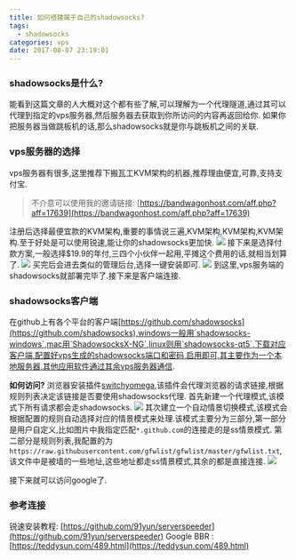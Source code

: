 ```yaml
---
title: 如何搭建属于自己的shadowsocks?
tags:
  - shadowsocks    
categories: vps
date: 2017-08-07 23:19:01
---
```


### shadowsocks是什么?
能看到这篇文章的人大概对这个都有些了解,可以理解为一个代理隧道,通过其可以代理到指定的vps服务器,然后服务器去获取到你所访问的内容再返回给你.
如果你把服务器当做跳板机的话,那么shadowsocks就是你与跳板机之间的关联.

### vps服务器的选择
vps服务器有很多,这里推荐下搬瓦工KVM架构的机器,推荐理由便宜,可靠,支持支付宝.
> 不介意可以使用我的邀请链接: [https://bandwagonhost.com/aff.php?aff=17639](https://bandwagonhost.com/aff.php?aff=17639)

注册后选择最便宜款的KVM架构,重要的事情说三遍,KVM架构,KVM架构,KVM架构.至于好处是可以使用锐速,能让你的shadowsocks更加快.
![](http://oobu4m7ko.bkt.clouddn.com/1502120173.png?imageMogr2/thumbnail/!70p)
接下来是选择付款方案,一般选择$19.9的年付,三四个小伙伴一起用,平摊这个费用的话,就相当划算了.
![](http://oobu4m7ko.bkt.clouddn.com/1502120257.png?imageMogr2/thumbnail/!70p)
买完后会进去类似的管理后台,选择一键安装即可.
![](http://oobu4m7ko.bkt.clouddn.com/1502120362.png?imageMogr2/thumbnail/!70p)
到这里,vps服务端的shadowsocks就部署完毕了.接下来是客户端连接.

### shadowsocks客户端
在github上有各个平台的客户端[https://github.com/shadowsocks](https://github.com/shadowsocks),windows一般用`shadowsocks-windows`,mac用`ShadowsocksX-NG`,linux则用`shadowsocks-qt5`,下载对应客户端,配置好vps生成的shadowsocks端口和密码,启用即可,其主要作为一个本地服务器,其他应用软件通过其余vps服务器通信.

**如何访问?**
浏览器安装插件[switchyomega](https://switchyomega.com/),该插件会代理浏览器的请求链接,根据规则列表决定该链接是否要使用shadowsocks代理.
首先新建一个代理模式,该模式下所有请求都会走shadowsocks.
![](http://oobu4m7ko.bkt.clouddn.com/1502120910.png?imageMogr2/thumbnail/!70p)
其次建立一个自动情景切换模式,该模式会根据配置的规则自动选择对应的情景模式来处理.该模式主要分为三部分,第一部分是用户自定义,比如图片中我指定匹配`*.github.com`的连接走的是ss情景模式.
第二部分是规则列表,我配置的为`https://raw.githubusercontent.com/gfwlist/gfwlist/master/gfwlist.txt`,该文件中是被墙的一些地址,这些地址都走ss情景模式,其余的都是直接连接.
![](http://oobu4m7ko.bkt.clouddn.com/1502121104.png?imageMogr2/thumbnail/!70p)

接下来就可以访问google了.

### 参考连接
锐速安装教程: [https://github.com/91yun/serverspeeder](https://github.com/91yun/serverspeeder)
Google BBR : [https://teddysun.com/489.html](https://teddysun.com/489.html)




